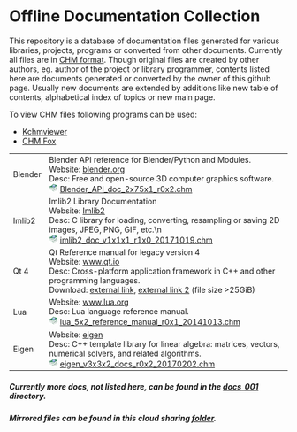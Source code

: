 # Offline Documentation Collection

This repository is a database of documentation files generated for various libraries, projects, programs or converted from other documents.
Currently all files are in [CHM format](https://en.wikipedia.org/wiki/Microsoft_Compiled_HTML_Help).
Though original files are created by other authors, eg. author of the project or library programmer, contents listed here are documents generated or converted by the owner of this github page. Usually new documents are extended by additions like new table of contents, alphabetical index of topics or new main page.

To view CHM files following programs can be used:
- [Kchmviewer](http://www.ulduzsoft.com/kchmviewer)
- [CHM Fox](https://addons.mozilla.org/en-US/firefox/addon/chmfox/)

<table>
	<tr><td>Blender</td><td>
		Blender API reference for Blender/Python and Modules.<br/>
		Website: <a href="http://blender.org/">blender.org</a> <br/>
		Desc: Free and open-source 3D computer graphics software.<br/>
		<img src="assets/chm2.png"/> <a href="docs_001/Blender_API_doc_2x75x1_r0x2.chm?raw=true">Blender_API_doc_2x75x1_r0x2.chm</a><br/>
	</td></tr>
	<tr><td>Imlib2</td><td>
		Imlib2 Library Documentation<br/>
		Website: <a href="https://docs.enlightenment.org/api/imlib2/html/">Imlib2</a> <br/>
		Desc: C library for loading, converting, resampling or saving 2D images, JPEG, PNG, GIF, etc.\n<br/>
		<img src="assets/chm2.png"/> <a href="docs_001/imlib2_doc_v1x1x1_r1x0_20171019.chm?raw=true">imlib2_doc_v1x1x1_r1x0_20171019.chm</a><br/>
	</td></tr>
	<tr><td>Qt 4</td><td>
		Qt Reference manual for legacy version 4<br/>
		Website: <a href="https://www.qt.io/">www.qt.io</a> <br/>
		Desc: Cross-platform application framework in C++ and other programming languages. <br/>
		Download:   <a href="https://mega.co.nz/#!8N0xxBQR!eIKBd2s7R8WFgKjZC4Ru4awXCzLWNdioi3IL81bE7BI">external link</a>,
					<a href="https://drive.google.com/file/d/0BzRpzj5lYe0YTlVpdVE0N0l4MDA/view?usp=sharing">external link 2</a>
		(file size &gt;25GiB)<br/>
	</td></tr>
	<tr><td>Lua</td><td>
		Website: <a href="http://www.lua.org/">www.lua.org</a> <br/>
		Desc: Lua language reference manual.<br/>
		<img src="assets/chm2.png"/> <a href="docs_001/lua_5x2_reference_manual_r0x1_20141013.chm?raw=true">lua_5x2_reference_manual_r0x1_20141013.chm</a><br/>		
	</td></tr>
	<tr><td>Eigen</td><td>
		Website: <a href="http://eigen.tuxfamily.org/">eigen</a> <br/>
		Desc: C++ template library for linear algebra: matrices, vectors, numerical solvers, and related algorithms.<br/>
		<img src="assets/chm2.png"/> <a href="docs_001/eigen_v3x3x2_docs_r0x2_20170202.chm?raw=true">eigen_v3x3x2_docs_r0x2_20170202.chm</a><br/>
	</td></tr>
	<!--
		<tr><td>Eigen</td><td>
			Website: <a href="xxxxxx">yyyyyyy</a> <br/>
			Desc: xxxxxxxxx<br/>
			Download: <a href="docs_001/vvvvvvv?raw=true">wwwwwwwwwww</a><br/>
		</td></tr>
	-->
</table>

##### Currently more docs, not listed here, can be found in the [docs_001](docs_001) directory.
##### Mirrored files can be found in this cloud sharing [folder](https://drive.google.com/drive/folders/0BzRpzj5lYe0YaXNoSnlyUGNnWFE?usp=sharing).


